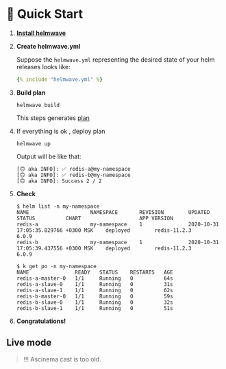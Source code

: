 # 🔰 Quick Start

1. **[Install helmwave](../../install)** 
1. **Create helmwave.yml**

    Suppose the `helmwave.yml` representing the desired state of your helm releases looks like:

    ```yaml
    {% include "helmwave.yml" %}
    ```

1. **Build plan**

    ```shell
    helmwave build
    ```

    This steps generates [plan](../../cli/#step-2-working-with-plan)

1. If everything is ok , deploy plan

    ```shell
    helmwave up 
    ```

    Output will be like that:

    ```shell
    [🙃 aka INFO]: ✅ redis-a@my-namespace
    [🙃 aka INFO]: ✅ redis-b@my-namespace
    [🙃 aka INFO]: Success 2 / 2
    ```

1. **Check**

    ```shell
    $ helm list -n my-namespace
    NAME                    NAMESPACE       REVISION        UPDATED                                 STATUS          CHART                   APP VERSION
    redis-a                 my-namespace    1               2020-10-31 17:05:35.829766 +0300 MSK    deployed        redis-11.2.3            6.0.9      
    redis-b                 my-namespace    1               2020-10-31 17:05:39.437556 +0300 MSK    deployed        redis-11.2.3            6.0.9  

    $ k get po -n my-namespace                                                                                                                         
    NAME               READY   STATUS    RESTARTS   AGE
    redis-a-master-0   1/1     Running   0          64s
    redis-a-slave-0    1/1     Running   0          31s
    redis-a-slave-1    1/1     Running   0          62s
    redis-b-master-0   1/1     Running   0          59s
    redis-b-slave-0    1/1     Running   0          32s
    redis-b-slave-1    1/1     Running   0          51s
    ```

1. **Congratulations!**


## Live mode

> !!! Ascinema cast is too old.

<script id="asciicast-399676" src="https://asciinema.org/a/399676.js" async></script>